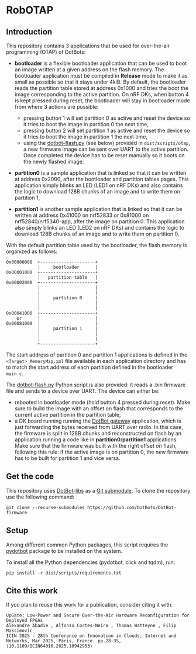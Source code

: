 # RobOTAP

## Introduction

This repository contains 3 applications that be used for over-the-air
programming (OTAP) of DotBots:
- **bootloader** is a flexible bootloader application that
  can be used to boot an image written at a given address on the flash memory.
  The bootloader application must be compiled in **Release** mode to make it as
  small as possible so that it stays under 4kiB. By default, the bootloader reads
  the partition table stored at address 0x1000 and tries the boot the image
  corresponding to the active partition. On nRF DKs, when button 4 is kept pressed
  during reset, the bootloader will stay in bootloader mode from where 3 actions
  are possible:
  - pressing button 1 will set partition 0 as active and reset the device so it
    tries to boot the image in partition 0 the next time,
  - pressing button 2 will set partition 1 as active and reset the device so it
    tries to boot the image in partition 1 the next time,
  - using the [dotbot-flash.py](dist/scripts/dotbot-flash.py) (see below)
    provided in `dist/scripts/otap`, a new firmware
    image can be sent over UART to the active partition. Once completed the
    device has to be reset manually so it boots on the newly flashed image.

- **partition0** is a sample application that is linked so that
  it can be written at address 0x2000, after the bootloader and partition tables
  pages. This application simply blinks an LED (LED1 on nRF DKs) and also
  contains the logic to download 128B chunks of an image and to write them on
  partition 1,

- **partition1** is another sample application that is
  linked so that it can be written at address 0x41000 on nrf52833 or 0x81000 on
  nrf52840/nrf5340-app, after the image on partition 0. This application also
  simply blinks an LED (LED2 on nRF DKs) and contains the logic to download
  128B chunks of an image and to write them on partition 0.

With the default partition table used by the bootloader, the flash memory is
organized as follows:

```
0x00000000  +---------------------+
            |     bootloader      |
0x00001000  +---------------------+
            |   partition table   |
0x00002000  +---------------------+
            |                     |
            |                     |
            |     partition 0     |
            |                     |
            |                     |
0x00041000  +---------------------+
    or      |                     |
0x00081000  |                     |
            |     partition 1     |
            |                     |
            |                     |
            +---------------------+
```

The start address of partition 0 and partition 1 applications is defined in the
`<Target>_MemoryMap.xml` file available in each application directory and has to
match the start address of each partition defined in the bootloader
`main.c`.

The [dotbot-flash.py](dist/scripts/dotbot-flash.py) Python script is also provided:
it reads a .bin firmware file and sends to a device over UART. The device can either
be:
  - rebooted in bootloader mode (hold button 4 pressed during reset).
  Make sure to build the image with an offset on flash that corresponds to the
  current active partition in the partition table,
  - a DK board running running the
  [DotBot gateway](https://github.com/DotBots/Dotbot-firmware/tree/main/projects/dotbot_gateway/)
  application, which is just forwarding the bytes received from UART over radio.
  In this case, the firmware is split in 128B chunks and reconstructed on flash
  by an application running a code like in
  **partition0**/**partition1**
  applications. Make sure that the firmware was built with the right offset on flash, following
  this rule: if the active image is on partition 0, the new firmware has to be
  built for partition 1 and vice versa.

## Get the code

This repository uses [DotBot-libs](https://github.com/DotBots/DotBot-libs) as a
[Git submodule](https://git-scm.com/book/en/v2/Git-Tools-Submodules).
To clone the repository use the following command:

```
git clone --recurse-submodules https://github.com/DotBots/DotBot-firmware
```

## Setup

Among different common Python packages, this script requires the
[pydotbot](https://pypi.org/project/pydotbot/) package to be installed on the
system.

To install all the Python dependencies (pydotbot, click and tqdm), run:

```
pip install -r dist/scripts/requirements.txt
```

## Cite this work

If you plan to reuse this work for a publication, consider citing it with:

```
UpGate: Low-Power and Secure Over-the-Air Hardware Reconfiguration for Deployed FPGAs
Alexandre Abadie , Alfonso Cortes-Neira , Thomas Watteyne , Filip Maksimovic
ICIN 2025 - 28th Conference on Innovation in Clouds, Internet and Networks, Mar 2025, Paris, France. pp.28-35, ⟨10.1109/ICIN64016.2025.10942953⟩
```
